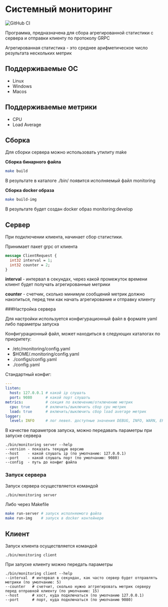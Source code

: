 # Системный мониторинг

![GitHub CI](https://github.com/alexei38/monitoring/actions/workflows/build.yml/badge.svg?branch=monitoring)

Программа, предназначена для сбора агрегированной статистики с сервера и отправки клиенту по протоколу GRPC  

Агрегированная статистика - это среднее арифметическое число результата нескольких метрик


## Поддерживаемые ОС

- Linux
- Windows
- Macos

## Поддерживаемые метрики

- CPU
- Load Average

## Сборка

Для сборки сервера можно использовать утилиту make

**Сборка бинарного файла**
```bash
make build
```
В результате в каталоге ./bin/ появится исполняемый файл monitoring

**Сборка docker образа**
```bash
make build-img
```
В результате будет создан docker образ monitoring:develop

## Сервер

При подключении клиента, начинает сбор статистики.

Принимает пакет grpc от клиента
```protobuf
message ClientRequest {
  int32 interval = 1;
  int32 counter = 2;
}
```
**interval** - интервал в секундах, через какой промежуток времени клиент будет получать агрегированные метрики

**counter** - счетчик, сколько минимум сообщений метрик должно накопиться, перед тем как начать агрегирование и отправку клиенту

###Настройка сервера

Для настройки используется конфигурационный файл в формате yaml либо параметры запуска

Конфигурационный файл, может находиться в следующих каталогах по приоритету:

- /etc/monitoring/config.yaml
- $HOME/.monitoring/config.yaml
- ./configs/config.yaml
- ./config.yaml

Стандартный конфиг:
```yaml
---
listen:
  host: 127.0.0.1 # какой ip слушать
  port: 9080      # какой порт слушать
metrics:          # секция по включению/отключению метрик
  cpu: true       # включить/выключить сбор cpu метрик
  load: true      # включить/выключить сбор load average метрик
logger:
  level: INFO     # лог левел. доступные значения DEBUG, INFO, WARN, ERROR
```

В качестве параметров запуска, можно передавать параметры при запуске сервера
```
./bin/monitoring server --help
--version - показать текущую версию
--host    - какой слушать ip (по умолчанию: 127.0.0.1)
--port    - какой слушать порт (по умолчанию: 9080)
--config  - путь до конфиг файла
```

### Запуск сервера

Запуск сервера осуществляется командой
```sh
./bin/monitoring server
```

Либо через Makefile

```bash
make run-server # запуск исполняемого файла
make run-img    # запуск в docker контейнере
```

## Клиент

Запуск клиента осуществляется командой
```
./bin/monitoring client
```

При запуске клиенту можно передать параметры
```
./bin/monitoring client --help
--interval  # интервал в секундах, как часто сервер будет отправлять метрики (по умолчанию: 5)
--counter   # счетчит, сколько нужно аггрегировать метрик серверу перед отправкой клиенту (по умолчанию: 15)
--host      # хост, куда подключаться (по умолчанию 127.0.0.1)
--port      # порт, куда подключаться (по умолчанию 9080)
```